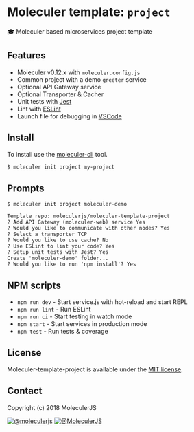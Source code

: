 # Moleculer template: `project`
:mortar_board: Moleculer based microservices project template

## Features
- Moleculer v0.12.x with `moleculer.config.js`
- Common project with a demo `greeter` service
- Optional API Gateway service
- Optional Transporter & Cacher
- Unit tests with [Jest](http://facebook.github.io/jest/)
- Lint with [ESLint](http://eslint.org/)
- Launch file for debugging in [VSCode](https://code.visualstudio.com/)


## Install
To install use the [moleculer-cli](https://github.com/moleculerjs/moleculer-cli) tool.

```bash
$ moleculer init project my-project
```

## Prompts
```
$ moleculer init project moleculer-demo

Template repo: moleculerjs/moleculer-template-project
? Add API Gateway (moleculer-web) service Yes
? Would you like to communicate with other nodes? Yes
? Select a transporter TCP
? Would you like to use cache? No
? Use ESLint to lint your code? Yes
? Setup unit tests with Jest? Yes
Create 'moleculer-demo' folder...
? Would you like to run 'npm install'? Yes
```

## NPM scripts
- `npm run dev` - Start service.js with hot-reload and start REPL
- `npm run lint` - Run ESLint
- `npm run ci` - Start testing in watch mode
- `npm start` - Start services in production mode
- `npm test` - Run tests & coverage

## License
Moleculer-template-project is available under the [MIT license](https://tldrlegal.com/license/mit-license).

## Contact
Copyright (c) 2018 MoleculerJS

[![@moleculerjs](https://img.shields.io/badge/github-moleculerjs-green.svg)](https://github.com/moleculerjs) [![@MoleculerJS](https://img.shields.io/badge/twitter-MoleculerJS-blue.svg)](https://twitter.com/MoleculerJS)

